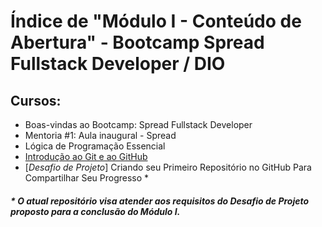 # Índice de "Módulo I - Conteúdo de Abertura" - Bootcamp Spread Fullstack Developer / DIO

## Cursos:

 - Boas-vindas ao Bootcamp: Spread Fullstack Developer
 - Mentoria #1: Aula inaugural - Spread
 - Lógica de Programação Essencial
 - [Introdução ao Git e ao GitHub](Introducao-ao-Git-e-ao-Github/README.md)
 - [*Desafio de Projeto*] Criando seu Primeiro Repositório no GitHub Para Compartilhar Seu Progresso *
 
##### _* O atual repositório visa atender aos requisitos do Desafio de Projeto proposto para a conclusão do Módulo I._